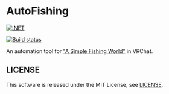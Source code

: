 AutoFishing
===========

[![.NET](https://github.com/koturn/AutoFishing/actions/workflows/dotnet.yml/badge.svg?branch=main)](https://github.com/koturn/AutoFishing/actions/workflows/dotnet.yml)

[![Build status](https://ci.appveyor.com/api/projects/status/cwd92e8viklb83ff/branch/main?svg=true)](https://ci.appveyor.com/project/koturn/autofishing/branch/main)

An automation tool for ["A Simple Fishing World"](https://vrchat.com/home/world/wrld_ab93c6a0-d158-4e07-88fe-f8f222018faa/info "A Simple Fishing World") in VRChat.

## LICENSE

This software is released under the MIT License, see [LICENSE](LICENSE "LICENSE").
